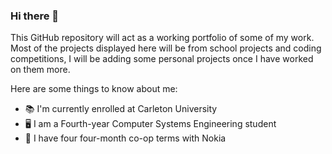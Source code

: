 ### Hi there 👋

This GitHub repository will act as a working portfolio of some of my work.
Most of the projects displayed here will be from school projects and coding competitions, I will be adding some 
personal projects once I have worked on them more.


Here are some things to know about me:
- :books: I'm currently enrolled at Carleton University 
- :desktop_computer: I am a Fourth-year Computer Systems Engineering student
- 🏢 I have four four-month co-op terms with Nokia
   
